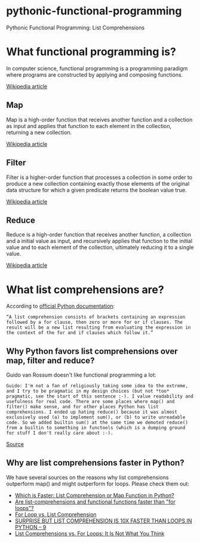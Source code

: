 # pythonic-functional-programming
Pythonic Functional Programming: List Comprehensions

# What functional programming is?
In computer science, functional programming is a programming paradigm where programs are constructed by applying and composing functions.

[Wikipedia article](https://en.wikipedia.org/wiki/Functional_programming)
## Map
Map is a high-order function that receives another function and a collection as input and applies that function to each element in the collection, returning a new collection.

[Wikipedia article](https://en.wikipedia.org/wiki/Map_(higher-order_function))

## Filter
Filter is a higher-order function that processes a collection in some order to produce a new collection containing exactly those elements of the original data structure for which a given predicate returns the boolean value true.

[Wikipedia article](https://en.wikipedia.org/wiki/Filter_(higher-order_function))

## Reduce
Reduce is a high-order function that receives another function, a collection and a initial value as input, and recursively applies that function to the initial value and to each element of the collection, ultimately reducing it to a single value.

[Wikipedia article](https://en.wikipedia.org/wiki/Fold_(higher-order_function))

# What list comprehensions are?

According to [official Python documentation](https://docs.python.org/3/tutorial/datastructures.html#list-comprehensions):

```
“A list comprehension consists of brackets containing an expression followed by a for clause, then zero or more for or if clauses. The result will be a new list resulting from evaluating the expression in the context of the for and if clauses which follow it.”
```

## Why Python favors list comprehensions over map, filter and reduce?
Guido van Rossum doesn't like functional programming a lot:

```
Guido: I'm not a fan of religiously taking some idea to the extreme, and I try to be pragmatic in my design choices (but not *too* pragmatic, see the start of this sentence :-). I value readability and usefulness for real code. There are some places where map() and filter() make sense, and for other places Python has list comprehensions. I ended up hating reduce() because it was almost exclusively used (a) to implement sum(), or (b) to write unreadable code. So we added builtin sum() at the same time we demoted reduce() from a builtin to something in functools (which is a dumping ground for stuff I don't really care about :-).
```

[Source](https://developers.slashdot.org/story/13/08/25/2115204/interviews-guido-van-rossum-answers-your-questions)

## Why are list comprehensions faster in Python?
We have several sources on the reasons why list comprehensions outperform map() and might outperform for loops. Please check them out:

* [Which is Faster: List Comprehension or Map Function in Python?](https://blog.finxter.com/which-is-faster-list-comprehension-or-map-function-in-python/)
* [Are list-comprehensions and functional functions faster than "for loops"?](https://stackoverflow.com/questions/22108488/are-list-comprehensions-and-functional-functions-faster-than-for-loops)
* [For Loop vs. List Comprehension](https://switowski.com/blog/for-loop-vs-list-comprehension/)
* [SURPRISE BUT LIST COMPREHENSION IS 10X FASTER THAN LOOPS IN PYTHON – 9](https://innovationyourself.com/list-comprehension-in-python/)
* [List Comprehensions vs. For Loops: It Is Not What You Think](https://towardsdatascience.com/list-comprehensions-vs-for-loops-it-is-not-what-you-think-34071d4d8207)


